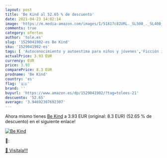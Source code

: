 ```yaml
---
layout: post
title: 'Be Kind al 52.65 % de descuento'
date: 2021-04-23 14:02:14
image: 'https://m.media-amazon.com/images/I/51817c82URL._SL500_._SL400_.jpg'
comments: true
category: ofertas
author: 'tole.es'
slug: '1529041902-es Be Kind'
sku: '1529041902-es'
tags: [ 'Autoconocimiento y autoestima para niños y jóvenes','Ficción infantil sobre el acoso escolar','Ficción infantil sobre emociones y sentimientos','Ficción infantil sobre la amistad','Ficción infantil sobre valores','Ficción infantil sobre violencia','Ficción sobre desarrollo y cuestiones personales y sociales para niños','Libros','Libros de desarrollo y cuestiones personales y sociales','Libros de historias multiculturales para niños','Libros de lugares y culturas para niños','Libros de violencia en niños','Libros infantiles sobre la amistad','Libros para niños','Libros para niños sobre emociones y sentimientos','Libros para niños sobre temas sensibles','Literatura y ficción para niños','Situaciones sociales para niños', ]
actualPrice: 3.93 EUR
currency: EUR
price: 3.93
comparePrice: 8.3 EUR
prodname: 'Be Kind'
country: 'es'
flag: '🇪🇸'
brand: ''
buyurl: 'https://www.amazon.es/dp/1529041902/?tag=tolees-21'
descuento: '52.65'
average: '3.94692307692307'
---
```


Ahora mismo tienes [Be Kind](https://www.amazon.es/dp/1529041902/?tag=tolees-21) a 3.93 EUR (original: 8.3 EUR) (52.65 %  de descuento) en el siguiente enlace!

[![Be Kind](https://m.media-amazon.com/images/I/51817c82URL._SL500_._SL400_.jpg)](https://www.amazon.es/dp/1529041902/?tag=tolees-21)

🔎:


[🛒 Visítala!!!](https://www.amazon.es/dp/1529041902/?tag=tolees-21)
